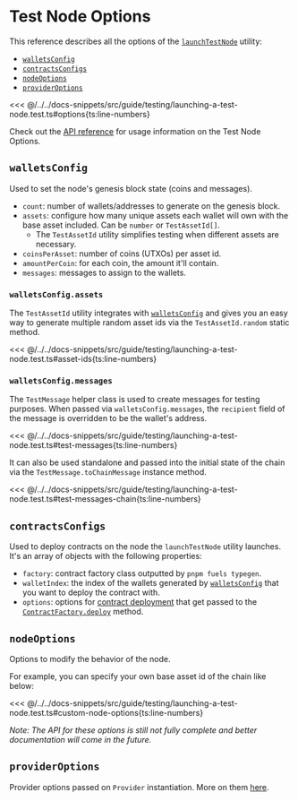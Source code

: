 # Test Node Options

This reference describes all the options of the [`launchTestNode`](./launching-a-test-node.md) utility:

- [`walletsConfig`](./test-node-options.md#walletsconfig)
- [`contractsConfigs`](./test-node-options.md#contractsconfigs)
- [`nodeOptions`](./test-node-options.md#nodeoptions)
- [`providerOptions`](./test-node-options.md#provideroptions)

<<< @/../../docs-snippets/src/guide/testing/launching-a-test-node.test.ts#options{ts:line-numbers}

Check out the [API reference](../../api/Contract/LaunchTestNodeOptions.md) for usage information on the Test Node Options.

## `walletsConfig`

Used to set the node's genesis block state (coins and messages).

- `count`: number of wallets/addresses to generate on the genesis block.
- `assets`: configure how many unique assets each wallet will own with the base asset included. Can be `number` or `TestAssetId[]`.
  - The `TestAssetId` utility simplifies testing when different assets are necessary.
- `coinsPerAsset`: number of coins (UTXOs) per asset id.
- `amountPerCoin`: for each coin, the amount it'll contain.
- `messages`: messages to assign to the wallets.

### `walletsConfig.assets`

The `TestAssetId` utility integrates with [`walletsConfig`](./test-node-options.md#walletsconfig) and gives you an easy way to generate multiple random asset ids via the `TestAssetId.random` static method.

<<< @/../../docs-snippets/src/guide/testing/launching-a-test-node.test.ts#asset-ids{ts:line-numbers}

### `walletsConfig.messages`

The `TestMessage` helper class is used to create messages for testing purposes. When passed via `walletsConfig.messages`, the `recipient` field of the message is overridden to be the wallet's address.

<<< @/../../docs-snippets/src/guide/testing/launching-a-test-node.test.ts#test-messages{ts:line-numbers}

It can also be used standalone and passed into the initial state of the chain via the `TestMessage.toChainMessage` instance method.

<<< @/../../docs-snippets/src/guide/testing/launching-a-test-node.test.ts#test-messages-chain{ts:line-numbers}

## `contractsConfigs`

Used to deploy contracts on the node the `launchTestNode` utility launches. It's an array of objects with the following properties:

- `factory`: contract factory class outputted by `pnpm fuels typegen`.
- `walletIndex`: the index of the wallets generated by [`walletsConfig`](./test-node-options.md#walletsconfig) that you want to deploy the contract with.
- `options`: options for [contract deployment](../contracts/deploying-contracts.md#2-contract-deployment) that get passed to the [`ContractFactory.deploy`](../../api/Contract/ContractFactory.md#deploy) method.

## `nodeOptions`

<!-- TODO: will cross-reference work done in [#1915](https://github.com/FuelLabs/fuels-ts/issues/1915) -->

Options to modify the behavior of the node.

For example, you can specify your own base asset id of the chain like below:

<<< @/../../docs-snippets/src/guide/testing/launching-a-test-node.test.ts#custom-node-options{ts:line-numbers}

_Note: The API for these options is still not fully complete and better documentation will come in the future._

## `providerOptions`

Provider options passed on `Provider` instantiation. More on them [here](../provider/provider-options.md).
